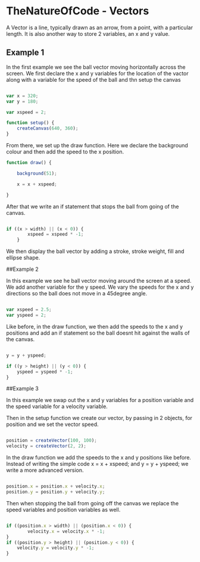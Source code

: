 # TheNatureOfCode - Vectors

A Vector is a line, typically drawn as an arrow, from a point, with a particular length. It is also another way to store 2 variables, an x and y value.

## Example 1

In the first example we see the ball vector moving horizontally across the screen.
We first declare the x and y variables for the location of the vactor along with a variable for the speed of the ball and thn setup the canvas


```js

var x = 320;
var y = 180;

var xspeed = 2;

function setup() {
    createCanvas(640, 360);
}

```

From there, we set up the draw function. Here we declare the background colour and then add the speed to the x position.

```js
function draw() {

    background(51);

    x = x + xspeed;

}

```

After that we write an if statement that stops the ball from going of the canvas.

```js

if ((x > width) || (x < 0)) {
        xspeed = xspeed * -1;
    }

```

We then display the ball vector by adding a stroke, stroke weight, fill and ellipse shape.

##Example 2

In this example we see he ball vector moving around the screen at a speed. We add another variable for the y speed. We vary the speeds for the x and y directions so the ball does not move in a 45degree angle.

```js

var xspeed = 2.5;
var yspeed = 2;

```

Like before, in the draw function, we then add the speeds to the x and y positions and add an if statement so the ball doesnt hit against the walls of the canvas.

```js

y = y + yspeed;

if ((y > height) || (y < 0)) {
    yspeed = yspeed * -1;
}

```


##Example 3

In this example we swap out the x and y variables for a position variable and the speed variable for a velocity variable.

Then in the setup function we create our vector, by passing in 2 objects, for position and we set the vector speed.

```js

position = createVector(100, 100);
velocity = createVector(2, 2);

```

In the draw function we add the speeds to the x and y positions like before. Instead of writing the simple code x = x + xspeed; and y = y + yspeed; we write a more advanced version.

```js

position.x = position.x + velocity.x; 
position.y = position.y + velocity.y;

```

Then when stopping the ball from going off the canvas we replace the speed variables and position variables as well.

```js

if ((position.x > width) || (position.x < 0)) {
        velocity.x = velocity.x * -1;
}
if ((position.y > height) || (position.y < 0)) {
    velocity.y = velocity.y * -1;
}

```


